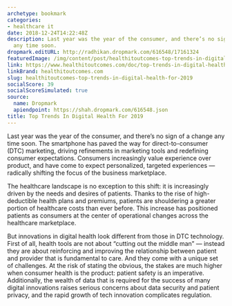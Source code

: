 ```yaml
---
archetype: bookmark
categories:
- healthcare it
date: 2018-12-24T14:22:48Z
description: Last year was the year of the consumer, and there’s no sign of a change
  any time soon.
dropmark.editURL: http://radhikan.dropmark.com/616548/17161324
featuredImage: /img/content/post/healthitoutcomes-top-trends-in-digital-health-for-2019.JPG
link: https://www.healthitoutcomes.com/doc/top-trends-in-digital-health-for-0001
linkBrand: healthitoutcomes.com
slug: healthitoutcomes-top-trends-in-digital-health-for-2019
socialScore: 39
socialScoreSimulated: true
source:
  name: Dropmark
  apiendpoint: https://shah.dropmark.com/616548.json
title: Top Trends In Digital Health For 2019
---
```

Last year was the year of the consumer, and there’s no sign of a change any time soon. The smartphone has paved the way for direct-to-consumer (DTC) marketing, driving refinements in marketing tools and redefining consumer expectations. Consumers increasingly value experience over product, and have come to expect personalized, targeted experiences — radically shifting the focus of the business marketplace.

The healthcare landscape is no exception to this shift: it is increasingly driven by the needs and desires of patients. Thanks to the rise of high-deductible health plans and premiums, patients are shouldering a greater portion of healthcare costs than ever before. This increase has positioned patients as consumers at the center of operational changes across the healthcare marketplace.

But innovations in digital health look different from those in DTC technology. First of all, health tools are not about “cutting out the middle man” — instead they are about reinforcing and improving the relationship between patient and provider that is fundamental to care. And they come with a unique set of challenges. At the risk of stating the obvious, the stakes are much higher when consumer health is the product: patient safety is an imperative. Additionally, the wealth of data that is required for the success of many digital innovations raises serious concerns about data security and patient privacy, and the rapid growth of tech innovation complicates regulation.

